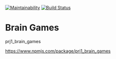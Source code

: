 [![Maintainability](https://api.codeclimate.com/v1/badges/a99a88d28ad37a79dbf6/maintainability)](https://codeclimate.com/github/codeclimate/codeclimate/maintainability)
[![Build Status](https://travis-ci.org/agrazh/project-lvl1-s308.svg?branch=master)](https://travis-ci.org/agrazh/project-lvl1-s308)

# Brain Games

 prj1_brain_games

https://www.npmjs.com/package/prj1_brain_games


